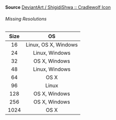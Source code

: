 __Source__ [DeviantArt / ShigidiShwa :: Cradlewolf Icon](http://shigidishwa.deviantart.com/art/Cradlewolf-Icon-306704702)

###### Missing Resolutions
| Size |          OS          |
|:----:|:--------------------:|
|  16  | Linux, OS X, Windows |
|  24  |    Linux, Windows    |
|  32  |     OS X, Windows    |
|  48  |    Linux, Windows    |
|  64  |         OS X         |
|  96  |         Linux        |
|  128 |     OS X, Windows    |
|  256 |     OS X, Windows    |
| 1024 |         OS X         |